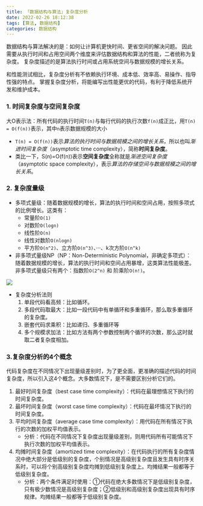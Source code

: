 ```yaml
---
title: 「数据结构与算法」复杂度分析
date: 2022-02-26 18:12:38
tags: [算法, 数据结构]
categories: 数据结构
---
```


数据结构与算法解决的是：如何让计算机更快时间、更省空间的解决问题。
因此需要从执行时间和占用空间两个维度来评估数据结构和算法的性能，二者统称为复杂度。
复杂度描述的是算法执行时间或占用系统空间与数据规模的增长关系。
<!-- more -->
和性能测试相比，复杂度分析有不依赖执行环境、成本低、效率高、易操作、指导性强的特点。
掌握复杂度分析，将能编写出性能更优的代码，有利于降低系统开发和维护成本。


### 1. 时间复杂度与空间复杂度

大O表示法：所有代码的执行时间`T(n)`与每行代码的执行次数`f(n)`成正比，用`T(n) = O(f(n))`表示，其中`n`表示数据规模的大小
- `T(n) = O(f(n))`表示*算法的执行时间与数据规模之间的增长关系*，所以也叫*渐进时间复杂度*（asymptotic time complexity），简称**时间复杂度**。
- 类比一下，S(n)=O(f(n))表示**空间复杂度**全称就是*渐进空间复杂度*（asymptotic space complexity），表示*算法的存储空间与数据规模之间的增长关系*。


### 2. 复杂度量级

- 多项式量级：随着数据规模的增长，算法的执行时间和空间占用，按照多项式的比例增长。这类有：
    + 常量阶`O(1)`
    + 对数阶`O(logn)`
    + 线性阶`O(n)`
    + 线性对数阶`O(nlogn)`
    + 平方阶`O(n^2)`、立方阶`O(n^3)`、···、k次方阶`O(n^k)`
- 非多项式量级NP（NP：Non-Deterministic Polynomial，非确定多项式）：随着数据规模的增长，算法的执行时间和空间占用暴增，这类算法性能极差。非多项式量级只有两个：指数阶`O(2^n)` 和 阶乘阶`O(n!)`。


![](complexity.png)

- 复杂度分析法则
    1. 单段代码看高频：比如循环。
    2. 多段代码取最大：比如一段代码中有单循环和多重循环，那么取多重循环的复杂度。
    3. 嵌套代码求乘积：比如递归、多重循环等
    4. 多个规模求加法：比如方法有两个参数控制两个循环的次数，那么这时就取二者复杂度相加。


### 3.复杂度分析的4个概念

代码复杂度在不同情况下出现量级差别时，为了更全面，更准确的描述代码的时间复杂度，所以引入这4个概念。大多数情况下，是不需要区别分析它们的。

1. 最好时间复杂度（best case time complexity）：代码在最理想情况下执行的时间复杂度。
2. 最坏时间复杂度（worst case time complexity）：代码在最坏情况下执行的时间复杂度。
3. 平均时间复杂度（average case time complexity）：用代码在所有情况下执行的次数的加权平均值表示。
    + 分析：代码在不同情况下复杂度出现量级差别，则用代码所有可能情况下执行次数的加权平均值表示。
5. 均摊时间复杂度（amortized time complexity）：在代码执行的所有复杂度情况中绝大部分是低级别的复杂度，个别情况是高级别复杂度且发生具有时序关系时，可以将个别高级别复杂度均摊到低级别复杂度上。均摊结果一般都等于低级别复杂度。
    + 分析：两个条件满足时使用：①代码在绝大多数情况下是低级别复杂度，只有极少数情况是高级别复杂度；②低级别和高级别复杂度出现具有时序规律。均摊结果一般都等于低级别复杂度。


